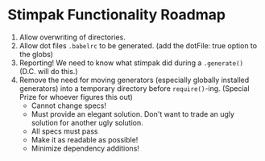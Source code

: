 # Stimpak Functionality Roadmap

1. Allow overwriting of directories.
2. Allow dot files `.babelrc` to be generated. (add the dotFile: true option to the globs)
3. Reporting! We need to know what stimpak did during a `.generate()` (D.C. will do this.)
4. Remove the need for moving generators (especially globally installed generators) into a temporary directory before `require()`-ing. (Special Prize for whoever figures this out)
	* Cannot change specs!
	* Must provide an elegant solution. Don't want to trade an ugly solution for another ugly solution.
	* All specs must pass
	* Make it as readable as possible!
	* Minimize dependency additions!
